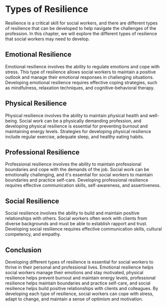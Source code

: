 Types of Resilience
========================================================

Resilience is a critical skill for social workers, and there are different types of resilience that can be developed to help navigate the challenges of the profession. In this chapter, we will explore the different types of resilience that social workers may need to develop.

Emotional Resilience
--------------------

Emotional resilience involves the ability to regulate emotions and cope with stress. This type of resilience allows social workers to maintain a positive outlook and manage their emotional responses in challenging situations. Developing emotional resilience requires effective coping strategies, such as mindfulness, relaxation techniques, and cognitive-behavioral therapy.

Physical Resilience
-------------------

Physical resilience involves the ability to maintain physical health and well-being. Social work can be a physically demanding profession, and developing physical resilience is essential for preventing burnout and maintaining energy levels. Strategies for developing physical resilience include regular exercise, adequate sleep, and healthy eating habits.

Professional Resilience
-----------------------

Professional resilience involves the ability to maintain professional boundaries and cope with the demands of the job. Social work can be emotionally challenging, and it's essential for social workers to maintain boundaries and practice self-care. Developing professional resilience requires effective communication skills, self-awareness, and assertiveness.

Social Resilience
-----------------

Social resilience involves the ability to build and maintain positive relationships with others. Social workers often work with clients from diverse backgrounds and must be able to establish rapport and trust. Developing social resilience requires effective communication skills, cultural competency, and empathy.

Conclusion
----------

Developing different types of resilience is essential for social workers to thrive in their personal and professional lives. Emotional resilience helps social workers manage their emotions and stay motivated, physical resilience helps prevent burnout and maintain energy levels, professional resilience helps maintain boundaries and practice self-care, and social resilience helps build positive relationships with clients and colleagues. By developing each type of resilience, social workers can cope with stress, adapt to change, and maintain a sense of optimism and motivation.
